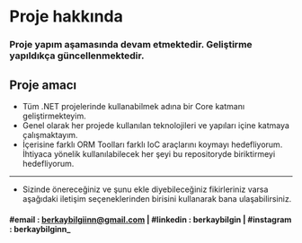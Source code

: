 # Proje hakkında 
### Proje yapım aşamasında devam etmektedir. Geliştirme yapıldıkça güncellenmektedir.

## Proje amacı
 - Tüm .NET projelerinde kullanabilmek adına bir Core katmanı geliştirmekteyim.
 - Genel olarak her projede kullanılan teknolojileri ve yapıları içine katmaya çalışmaktayım.
 - İçerisine farklı ORM Toolları farklı IoC araçlarını koymayı hedefliyorum. İhtiyaca yönelik kullanılabilecek her şeyi bu repositoryde biriktirmeyi hedefliyorum.
- --------------------------------
 - Sizinde önereceğiniz ve şunu ekle diyebileceğiniz fikirleriniz varsa aşağıdaki iletişim seçeneklerinden birisini kullanarak bana ulaşabilirsiniz.
 ####  #email : berkaybilgiinn@gmail.com  |   #linkedin : berkaybilgin   |   #instagram : berkaybilginn_ 
